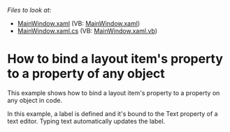 <!-- default file list -->
*Files to look at*:

* [MainWindow.xaml](./CS/BindToProperty_Ex/MainWindow.xaml) (VB: [MainWindow.xaml](./VB/BindToProperty_Ex/MainWindow.xaml))
* [MainWindow.xaml.cs](./CS/BindToProperty_Ex/MainWindow.xaml.cs) (VB: [MainWindow.xaml.vb](./VB/BindToProperty_Ex/MainWindow.xaml.vb))
<!-- default file list end -->
# How to bind a layout item's property to a property of any object


<p>This example shows how to bind a layout item's property to a property on any object in code. </p><p>In this example, a label is defined and it's bound to the Text property of a text editor. Typing text automatically updates the label.</p>

<br/>



